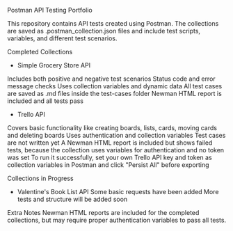 Postman API Testing Portfolio

This repository contains API tests created using Postman. The collections are saved as .postman_collection.json files and include test scripts, variables, and different test scenarios.

Completed Collections

- Simple Grocery Store API

Includes both positive and negative test scenarios
Status code and error message checks
Uses collection variables and dynamic data
All test cases are saved as .md files inside the test-cases folder
Newman HTML report is included and all tests pass


- Trello API

Covers basic functionality like creating boards, lists, cards, moving cards and deleting boards
Uses authentication and collection variables
Test cases are not written yet
A Newman HTML report is included but shows failed tests, because the collection uses variables for authentication and no token was set
To run it successfully, set your own Trello API key and token as collection variables in Postman and click "Persist All" before exporting


Collections in Progress

- Valentine's Book List API
Some basic requests have been added
More tests and structure will be added soon


Extra Notes
Newman HTML reports are included for the completed collections, but may require proper authentication variables to pass all tests.
